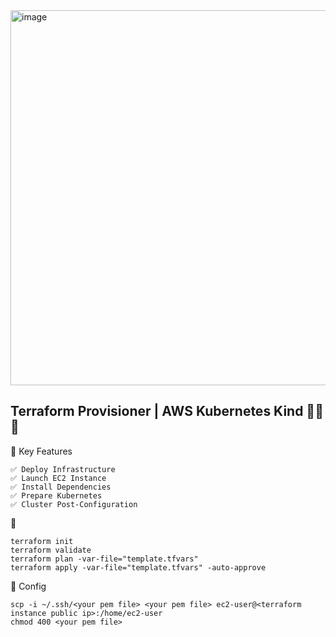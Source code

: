 <img width="1246" height="600" alt="image" src="https://github.com/user-attachments/assets/3b14f2f2-eb7a-4f2c-81e9-863e920cd535" />


## Terraform Provisioner | AWS Kubernetes Kind  🚀🚀🚀



🎯  Key Features
```
✅ Deploy Infrastructure
✅ Launch EC2 Instance
✅ Install Dependencies 
✅ Prepare Kubernetes 
✅ Cluster Post-Configuration
```

🚀 
```
terraform init
terraform validate
terraform plan -var-file="template.tfvars"
terraform apply -var-file="template.tfvars" -auto-approve
```

🧩 Config 

```
scp -i ~/.ssh/<your pem file> <your pem file> ec2-user@<terraform instance public ip>:/home/ec2-user
chmod 400 <your pem file>
```

